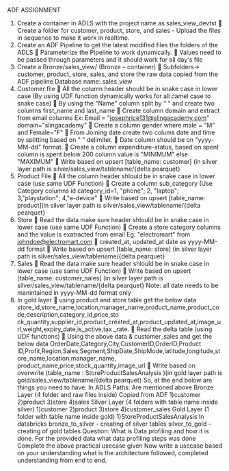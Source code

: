 ADF ASSIGNMENT
1) Create a container in ADLS with the project name as sales_view_devtst
 Create a folder for customer, product, store, and sales - Upload the files in sequence to make it work in realtime.
2) Create an ADF Pipeline to get the latest modified files the folders of the ADLS
 Parameterize the Pipeline to work dynamically.
 Values need to be passed through parameters and it should work for all day's file
3) Create a Bronze/sales_view/ (Bronze – container)
 Subfolders-> customer, product, store, sales, and store the raw data copied from the ADF pipeline
Database name: sales_view
5) Customer file
 All the column header should be in snake case in lower case (By using UDF function dynamically works for all
camel case to snake case)
 By using the "Name" column split by " " and create two columns first_name and last_name
 Create column domain and extract from email columns Ex: Email = "josephrice131@slingacademy.com"
domain="slingacademy"
 Create a column gender where male = "M" and Female="F"
 From Joining date create two colums date and time by splitting based on " " delimiter.
 Date column should be on "yyyy-MM-dd" format.
 Create a column expenditure-status, based on spent column is spent below 200 column value is "MINIMUM"
else "MAXIMUM"
 Write based on upsert [table_name: customer] (in silver layer path is silver/sales_view/tablename/{delta
pearquet}
6) Product File
 All the column header shlould be in snake case in lower case (use same UDF Function)
 Create a column sub_category (Use Category columns id category_id=1, "phone"; 2, "laptop";
3,"playstation"; 4,"e-device"
 Write based on upsert [table_name: product](in silver layer path is silver/sales_view/tablename/{delta
pearquet}
7) Store
 Read the data make sure header shlould be in snake case in lower case (use same UDF Function)
 Create a store category columns and the value is exatracted from email Eg: "electromart" from
johndoe@electromart.com
 created_at, updated_at date as yyyy-MM-dd format
 Write based on upsert [table_name: store] (in silver layer path is silver/sales_view/tablename/{delta
pearquet}
8) Sales
 Read the data make sure header shlould be in snake case in lower case (use same UDF Function)
 Write based on upsert [table_name: customer_sales] (in silver layer path is
silver/sales_view/tablename/{delta pearquet}
Note: all date needs to be manintained in yyyy-MM-dd format only
8) In gold layer
 using product and store table get the below data
store_id,store_name,location,manager_name,product_name,product_code,description,category_id,price,sto
ck_quantity,supplier_id,product_created_at,product_updated_at,image_url,weight,expiry_date,is_active,tax
_rate.
 Read the delta table (using UDF functions)
 Using the above data & customer_sales and get the below data
OrderDate,Category,City,CustomerID,OrderID,Product
ID,Profit,Region,Sales,Segment,ShipDate,ShipMode,latitude,longitude,store_name,location,manager_name,
product_name,price,stock_quantity,image_url
 Write based on overwrite (table_name : StoreProductSalesAnalysis )(in gold layer path is
gold/sales_view/tablename/{delta pearquet}
So, at the end below are things you need to have.
In ADLS
Paths: Are mentioned above
Bronze Layer (4 folder and raw files inside) Copied from ADF
1)customer
2)product
3)store
4)sales
Silver Layer (4 folders with table name inside silver)
1)customer
2)product
3)store
4)customer_sales
Gold Layer (1 folder with table name inside gold)
1)StoreProductSalesAnalysis
In databricks
bronze_to_silver - creating of silver tables
silver_to_gold - creating of gold tables
Question:
What is Data profiling and how it is done.
For the provided data what data profiling steps was done
Complete the above practical usecase given
Now write a usecase based on your understanding what is the architecture followed, completed understanding from
end to end.

